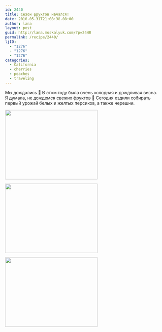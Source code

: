 ```yaml
---
id: 2440
title: Сезон фруктов начался!
date: 2010-05-31T21:08:38-08:00
author: lana
layout: post
guid: http://lana.moskalyuk.com/?p=2440
permalink: /recipe/2440/
ljID:
  - "1276"
  - "1276"
  - "1276"
categories:
  - California
  - cherries
  - peaches
  - traveling
---
```

Мы дождались 🙂 В этом году была очень холодная и дождливая весна. Я думала, не дождемся свежих фруктов 🙂 Сегодня ездили собирать первый урожай белых и желтых персиков, а также черешни.

[<img loading="lazy" class="alignleft size-medium wp-image-2442" title="peach u-pick" src="http://lana.moskalyuk.com/wp-content/uploads/2010/05/CIMG56631-300x225.jpg" alt="" width="300" height="225" />](http://lana.moskalyuk.com/wp-content/uploads/2010/05/CIMG56631.jpg)

[<img loading="lazy" class="alignleft size-medium wp-image-2443" title="u-pick" src="http://lana.moskalyuk.com/wp-content/uploads/2010/05/CIMG5676-300x225.jpg" alt="" width="300" height="225" />](http://lana.moskalyuk.com/wp-content/uploads/2010/05/CIMG5676.jpg)

[<img loading="lazy" class="alignleft size-medium wp-image-2444" title="u-pick" src="http://lana.moskalyuk.com/wp-content/uploads/2010/05/CIMG5677-300x225.jpg" alt="" width="300" height="225" />](http://lana.moskalyuk.com/wp-content/uploads/2010/05/CIMG5677.jpg)